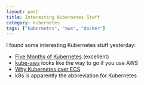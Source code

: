 ```yaml
---
layout: post
title: Interesting Kubernetes Stuff
category: kubernetes
tags: ["kubernetes", "aws", "docker"]
---
```

I found some interesting Kubernetes stuff yesterday:

* [Five Months of Kubernetes](http://danielmartins.ninja/posts/five-months-of-kubernetes.html) (excellent)
* [kube-aws](https://github.com/coreos/coreos-kubernetes/tree/master/multi-node/aws) looks like the way to go if you use AWS
* [Why Kubernetes over ECS](https://railsadventures.wordpress.com/2015/12/06/why-we-chose-kubernetes-over-ecs/)
* k8s is apparently the abbreviation for Kubernetes


